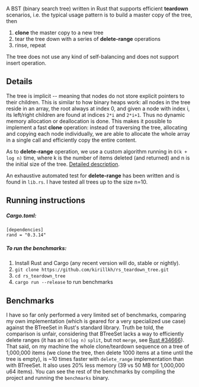 A BST (binary search tree) written in Rust that supports efficient **teardown** scenarios, i.e. the typical usage
pattern is to build a master copy of the tree, then

1. **clone** the master copy to a new tree
2. tear the tree down with a series of **delete-range** operations
3. rinse, repeat

The tree does not use any kind of self-balancing and does not support insert operation.


Details
-------

The tree is implicit -- meaning that nodes do not store explicit pointers to their children. This is similar to how
binary heaps work: all nodes in the tree reside in an array, the root always at index 0, and given a node with index i,
its left/right children are found at indices `2*i` and `2*i+1`. Thus no dynamic memory allocation or deallocation is
done. This makes it possible to implement a fast **clone** operation: instead of traversing the tree, allocating and
copying each node individually, we are able to allocate the whole array in a single call and efficiently copy the entire
content.

As to **delete-range** operation, we use a custom algorithm running in `O(k + log n)` time, where k is the number of 
items deleted (and returned) and n is the initial size of the tree. [Detailed description][1].
 
An exhaustive automated test for **delete-range** has been written and is found in `lib.rs`. I have tested all trees up 
to the size n=10.


Running instructions
--------------------
##### Cargo.toml:

```
[dependencies]
rand = "0.3.14"
```


##### To run the benchmarks:
1. Install Rust and Cargo (any recent version will do, stable or nightly).
2. `git clone https://github.com/kirillkh/rs_teardown_tree.git`
3. `cd rs_teardown_tree`
4. `cargo run --release` to run benchmarks




Benchmarks
-------

I have so far only performed a very limited set of benchmarks, comparing
my own implementation (which is geared for a very specialized use case)
against the BTreeSet in Rust's standard library. Truth be told, the comparison
is unfair, considering that BTreeSet lacks a way to efficiently delete ranges
(it has an `O(log n)` `split`, but not `merge`, see [Rust #34666][2]). That
said, on my machine the whole clone/teardown sequence on a tree of 1,000,000
items (we clone the tree, then delete 1000 items at a time until the tree
is empty), is ~10 times faster with `delete_range` implementation than with
BTreeSet. It also uses 20% less memory (39 vs 50 MB for 1,000,000 u64 items).
You can see the rest of the benchmarks by compiling the project and running
the `benchmarks` binary.



[1]: https://github.com/kirillkh/rs_teardown_tree/blob/master/delete_range.md
[2]: https://github.com/rust-lang/rust/issues/34666
